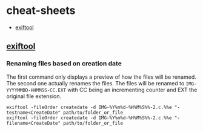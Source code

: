 # cheat-sheets
- [exiftool](https://github.com/luksi93/cheat-sheets/blob/master/README.md#renaming-files-based-on-creation-date)
## [exiftool](https://exiftool.org/)
### Renaming files based on creation date
The first command only displays a preview of how the files will be renamed. The second one actually renames the files.
The files will be renamed to `IMG-YYYYMMDD-HHMMSS-CC.EXT` with CC being an incrementing counter and EXT the original file extension.
```
exiftool -fileOrder createdate -d IMG-%Y%m%d-%H%M%S%%-2.c.%%e "-testname<CreateDate" path/to/folder_or_file
exiftool -fileOrder createdate -d IMG-%Y%m%d-%H%M%S%%-2.c.%%e "-filename<CreateDate" path/to/folder_or_file
```
